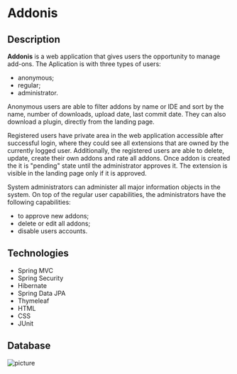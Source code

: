 # Addonis

## Description
**Addonis** is a web application that gives users the opportunity to manage add-ons. The Aplication is with three types of users: 
- anonymous;
- regular;
- administrator.

Anonymous users are able to filter addons by name or IDE and sort by the name, number of downloads, upload date, last commit date. They can also download a plugin, directly from the landing page.

Registered users have private area in the web application accessible after successful login, where they could see all extensions that are owned by the currently logged user. Additionally, the registered users are able to delete, update, create their own addons and rate all addons. Once addon is created the it is "pending" state until the administrator approves it. The extension is visible in the landing page only if it is approved.

System administrators can administer all major information objects in the system. On top of the regular user capabilities, the administrators have the following capabilities: 
- to approve new addons;
- delete or edit all addons;
- disable users accounts.


## Technologies
- Spring MVC
- Spring Security
- Hibernate
- Spring Data JPA
- Thymeleaf
- HTML
- CSS
- JUnit

## Database
![picture](imag/database.png)


